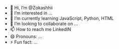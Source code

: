 - 👋 Hi, I’m @Zokashhii
- 👀 I’m interested in ...
- 🌱 I’m currently learning JavaScript, Python, HTML
- 💞️ I’m looking to collaborate on ...
- 📫 How to reach me LinkedIN
- 😄 Pronouns: ...
- ⚡ Fun fact: ...

<!---
Zokashhii/Zokashhii is a ✨ special ✨ repository because its `README.md` (this file) appears on your GitHub profile.
You can click the Preview link to take a look at your changes.
--->
